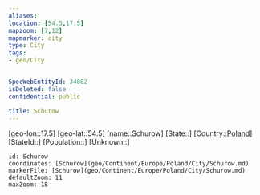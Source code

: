 ```yaml
---
aliases: 
location: [54.5,17.5]
mapzoom: [7,12] 
mapmarker: city 
type: City
tags:
- geo/City


SpocWebEntityId: 34082
isDeleted: false
confidential: public

title: Schurow
---
```

[geo-lon::17.5]
[geo-lat::54.5]
[name::Schurow]
[State::]
[Country::[Poland](geo/Continent/Europe/Poland.md)]
[StateId::]
[Population::]
[Unknown::]


```leaflet
id: Schurow
coordinates: [Schurow](geo/Continent/Europe/Poland/City/Schurow.md)
markerFile: [Schurow](geo/Continent/Europe/Poland/City/Schurow.md)
defaultZoom: 11 
maxZoom: 18
```


